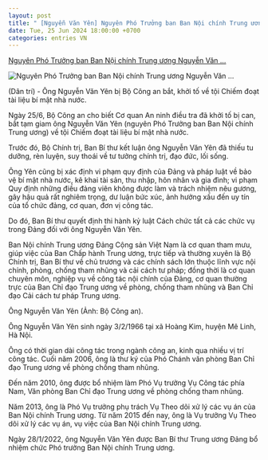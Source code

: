 ```yaml
---
layout: post
title: " [Nguyễn Văn Yên] Nguyên Phó Trưởng ban Ban Nội chính Trung ương Nguyễn Văn ..."
date: Tue, 25 Jun 2024 18:00:00 +0700
categories: entries VN
---
```

[Nguyên Phó Trưởng ban Ban Nội chính Trung ương Nguyễn Văn ...](https://dantri.com.vn/phap-luat/nguyen-pho-truong-ban-ban-noi-chinh-trung-uong-nguyen-van-yen-bi-bat-20240606234222481.htm)

![Nguyên Phó Trưởng ban Ban Nội chính Trung ương Nguyễn Văn ...](https://cdn1.dantri.com.vn/EMuFB6_ykpY1s2RFqg-mPMGd2Fw=/zoom/1200_630/2024/06/06/screen-shot-2024-06-06-at-23-crop-1717692020406.jpeg)

(Dân trí) - Ông Nguyễn Văn Yên bị Bộ Công an bắt, khởi tố về tội Chiếm đoạt tài liệu bí mật nhà nước.

Ngày 25/6, Bộ Công an cho biết Cơ quan An ninh điều tra đã khởi tố bị can, bắt tạm giam ông Nguyễn Văn Yên (nguyên Phó Trưởng ban Ban Nội chính Trung ương) về tội Chiếm đoạt tài liệu bí mật nhà nước.

Trước đó, Bộ Chính trị, Ban Bí thư kết luận ông Nguyễn Văn Yên đã thiếu tu dưỡng, rèn luyện, suy thoái về tư tưởng chính trị, đạo đức, lối sống.

Ông Yên cũng bị xác định vi phạm quy định của Đảng và pháp luật về bảo vệ bí mật nhà nước, kê khai tài sản, thu nhập, hôn nhân và gia đình; vi phạm Quy định những điều đảng viên không được làm và trách nhiệm nêu gương, gây hậu quả rất nghiêm trọng, dư luận bức xúc, ảnh hưởng xấu đến uy tín của tổ chức đảng, cơ quan, đơn vị công tác.

Do đó, Ban Bí thư quyết định thi hành kỷ luật Cách chức tất cả các chức vụ trong Đảng đối với ông Nguyễn Văn Yên.

Ban Nội chính Trung ương Đảng Cộng sản Việt Nam là cơ quan tham mưu, giúp việc của Ban Chấp hành Trung ương, trực tiếp và thường xuyên là Bộ Chính trị, Ban Bí thư về chủ trương và các chính sách lớn thuộc lĩnh vực nội chính, phòng, chống tham nhũng và cải cách tư pháp; đồng thời là cơ quan chuyên môn, nghiệp vụ về công tác nội chính của Đảng, cơ quan thường trực của Ban Chỉ đạo Trung ương về phòng, chống tham nhũng và Ban Chỉ đạo Cải cách tư pháp Trung ương.

Ông Nguyễn Văn Yên (Ảnh: Bộ Công an).

Ông Nguyễn Văn Yên sinh ngày 3/2/1966 tại xã Hoàng Kim, huyện Mê Linh, Hà Nội.

Ông có thời gian dài công tác trong ngành công an, kinh qua nhiều vị trí công tác. Cuối năm 2006, ông là thư ký của Phó Chánh văn phòng Ban Chỉ đạo Trung ương về phòng chống tham nhũng.

Đến năm 2010, ông được bổ nhiệm làm Phó Vụ trưởng Vụ Công tác phía Nam, Văn phòng Ban Chỉ đạo Trung ương về phòng chống tham nhũng.

Năm 2013, ông là Phó Vụ trưởng phụ trách Vụ Theo dõi xử lý các vụ án của Ban Nội chính Trung ương. Từ năm 2015 đến nay, ông là Vụ trưởng Vụ Theo dõi xử lý các vụ án, vụ việc của Ban Nội chính Trung ương.

Ngày 28/1/2022, ông Nguyễn Văn Yên được Ban Bí thư Trung ương Đảng bổ nhiệm chức Phó trưởng Ban Nội chính Trung ương.

